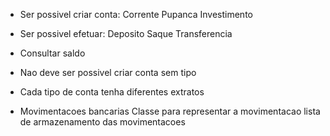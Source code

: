 - Ser possivel criar conta:
    Corrente
    Pupanca
    Investimento

- Ser possivel efetuar:
    Deposito
    Saque
    Transferencia

- Consultar saldo
- Nao deve ser possivel criar conta sem tipo
- Cada tipo de conta tenha diferentes extratos

- Movimentacoes bancarias
    Classe para representar a movimentacao
    lista de armazenamento das movimentacoes 